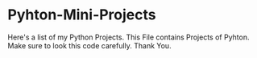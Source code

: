 # Pyhton-Mini-Projects
Here's a list of my Python Projects.
This File contains Projects of Pyhton.
Make sure to look this code carefully.
Thank You.
